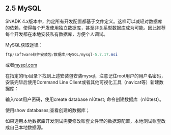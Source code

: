 ## 2.5 MySQL

SNADK 4.x版本中，约定所有开发配置都基于文件定义。这样可以减轻对数据库的依赖，使得每个开发使用独立数据库，甚至非关系型数据库成为可能。因此推荐每个开发都在本地安装私有数据库，方便个人调试。

MySQL获取途径：

```java
ftp/software软件安装包/数据库/MySQL/mysql-5.7.17.msi
```

或者[mysql.com](https://www.mysql.com/)

在指定的ftp目录下找到上述安装包安装mysql，注意记住root用户的用户名密码，安装完毕后使用Command Line Client或者其他可视化工具（navicat等）新建数据库：

输入root用户密码，使用create database n10test; 命令创建数据库（n10test）。

使用show databases;查看创建的数据库；

如果选用本地数据库开发测试需要修改账套文件里的数据源配置，本地测试账套改成自己本地数据源。

